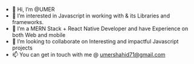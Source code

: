 - 👋 Hi, I’m @UMER
- 👀 I’m interested in Javascript in working with & its Libraries and frameworks.
- 🌱 I’m a MERN Stack + React Native Developer and have Experience on both Web and mobile
- 💞️ I’m looking to collaborate on Interesting and impactful Javascript projects 
- 📫 You can get in touch with me @ umershahid71@gmail.com
